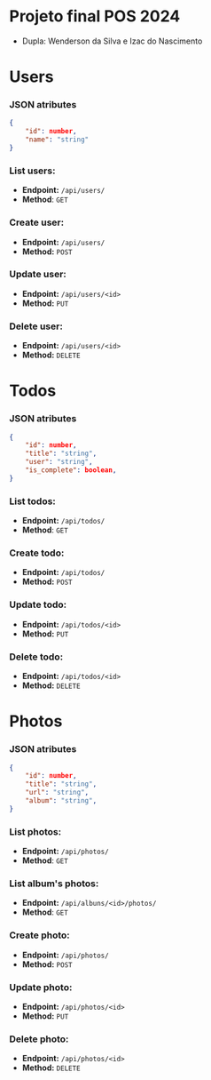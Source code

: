 # Projeto final POS 2024
- Dupla: Wenderson da Silva e Izac do Nascimento

# Users
### JSON atributes
```json
{
    "id": number,
    "name": "string"
}
```
### List users:
- **Endpoint:** `/api/users/`
- **Method**: `GET`

### Create user:
- **Endpoint:** `/api/users/`
- **Method:** `POST`

### Update user:
- **Endpoint:** `/api/users/<id>`
- **Method:** `PUT`

### Delete user:
- **Endpoint:** `/api/users/<id>`
- **Method:** `DELETE`

# Todos
### JSON atributes
```json
{
    "id": number,
    "title": "string",
    "user": "string",
    "is_complete": boolean,
}
```
### List todos:
- **Endpoint:** `/api/todos/`
- **Method**: `GET`

### Create todo:
- **Endpoint:** `/api/todos/`
- **Method:** `POST`

### Update todo:
- **Endpoint:** `/api/todos/<id>`
- **Method:** `PUT`

### Delete todo:
- **Endpoint:** `/api/todos/<id>`
- **Method:** `DELETE`

# Photos
### JSON atributes
```json
{
    "id": number,
    "title": "string",
    "url": "string",
    "album": "string",
}
```
### List photos:
- **Endpoint:** `/api/photos/`
- **Method**: `GET`

### List album's photos:
- **Endpoint:** `/api/albuns/<id>/photos/`
- **Method**: `GET`

### Create photo:
- **Endpoint:** `/api/photos/`
- **Method:** `POST`

### Update photo:
- **Endpoint:** `/api/photos/<id>`
- **Method:** `PUT`

### Delete photo:
- **Endpoint:** `/api/photos/<id>`
- **Method:** `DELETE`




